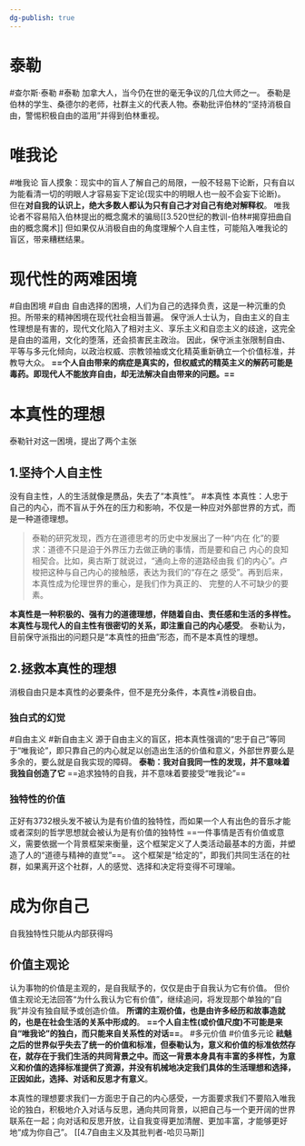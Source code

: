 ```yaml
---
dg-publish: true
---
```


# 泰勒
#查尔斯·泰勒 #泰勒
加拿大人，当今仍在世的毫无争议的几位大师之一。
泰勒是伯林的学生、桑德尔的老师，社群主义的代表人物。泰勒批评伯林的“坚持消极自由，警惕积极自由的滥用”并得到伯林重视。
# 唯我论
#唯我论
盲人摸象：现实中的盲人了解自己的局限，一般不轻易下论断，只有自以为能看清一切的明眼人才容易妄下定论(现实中的明眼人也一般不会妄下论断)。
但在**对自我的认识上，绝大多数人都认为只有自己才对自己有绝对解释权**。
唯我论者不容易陷入伯林提出的概念魔术的骗局[[3.520世纪的教训-伯林#揭穿扭曲自由的概念魔术]]
但如果仅从消极自由的角度理解个人自主性，可能陷入唯我论的盲区，带来糟糕结果。
# 现代性的两难困境
#自由困境 #自由 
自由选择的困境，人们为自己的选择负责，这是一种沉重的负担。所带来的精神困境在现代社会相当普遍。
保守派人士认为，自由主义的自主性理想是有害的，现代文化陷入了相对主义、享乐主义和自恋主义的歧途，这完全是自由的滥用，文化的堕落，还会损害民主政治。
因此，保守派主张限制自由、平等与多元化倾向，以政治权威、宗教领袖或文化精英重新确立一个价值标准，并教导大众。
**==个人自由带来的病症是真实的，但权威式的精英主义的解药可能是毒药。即现代人不能放弃自由，却无法解决自由带来的问题。==**

# 本真性的理想
泰勒针对这一困境，提出了两个主张
## 1.坚持个人自主性
没有自主性，人的生活就像是赝品，失去了“本真性”。
#本真性
本真性：人忠于自己的内心，而不盲从于外在的压力和影响，不仅是一种应对外部世界的方式，而是一种道德理想。
>泰勒的研究发现，⻄⽅在道德思考的历史中发展出了⼀种“内在 化”的要求：道德不只是迫于外界压⼒去做正确的事情，⽽是要和⾃⼰ 内⼼的良知相契合。⽐如，奥古斯丁就说过，“通向上帝的道路经由我 们的内⼼”。卢梭把这种与⾃⼰内⼼的接触感，表达为我们的“存在之 感受”。再到后来，本真性成为伦理世界的重⼼，是我们作为真正的、 完整的⼈不可缺少的要素。


**本真性是一种积极的、强有力的道德理想，伴随着自由、责任感和生活的多样性。本真性与现代人的自主性有很密切的关系，即注重自己的内心感受**。
泰勒认为，目前保守派指出的问题只是“本真性的扭曲”形态，而不是本真性的理想。
## 2.拯救本真性的理想
消极自由只是本真性的必要条件，但不是充分条件，本真性≠消极自由。
### 独白式的幻觉
#自由主义 #新自由主义 
源于自由主义的盲区，把本真性强调的“忠于自己”等同于“唯我论”，即只靠自己的内心就足以创造出生活的价值和意义，外部世界要么是多余的，要么就是自我实现的障碍。
**泰勒：我对自我同一性的发现，并不意味着我独自创造了它**
==追求独特的自我，并不意味着要接受“唯我论”==
### 独特性的价值
正好有3732根头发不被认为是有价值的独特性，而如果一个人有出色的音乐才能或者深刻的哲学思想就会被认为是有价值的独特性
==一件事情是否有价值或意义，需要依据一个背景框架来衡量，这个框架定义了人类活动最基本的方面，并塑造了人的“道德与精神的直觉”==。
这个框架是“给定的”，即我们共同生活在的社群，如果离开这个社群，人的感觉、选择和决定将变得不可理喻。
# 成为你自己
自我独特性只能从内部获得吗
## 价值主观论
认为事物的价值是主观的，是自我赋予的，仅仅是由于自我认为它有价值。
但价值主观论无法回答“为什么我认为它有价值”，继续追问，将发现那个单独的“自我”并没有独自赋予或创造价值。
**所谓的主观价值，也是由许多经历和故事造就的，也是在社会生活的关系中形成的**。
**==个人自主性(或价值尺度)不可能是来自“唯我论”的独白，而只能来自关系性的对话==**。
#多元价值 #价值多元论 
**祛魅之后的世界似乎失去了统一的价值和标准，但泰勒认为，意义和价值的标准依然存在，就存在于我们生活的共同背景之中。而这一背景本身具有丰富的多样性，为意义和价值的选择标准提供了资源，并没有机械地决定我们具体的生活理想和选择，正因如此，选择、对话和反思才有意义**。

本真性的理想要求我们一方面忠于自己的内心感受，一方面要求我们不要陷入唯我论的独白，积极地介入对话与反思，通向共同背景，以把自己与一个更开阔的世界联系在一起；向对话和反思开放，让自我变得更加清醒、更加丰富，才能够更好地“成为你自己”。
[[4.7自由主义及其批判者-哈贝马斯]]
